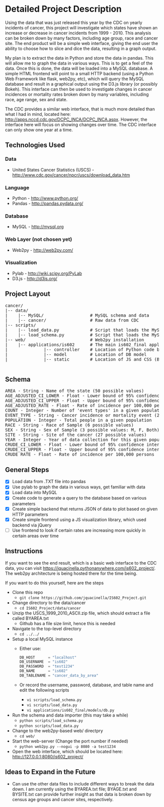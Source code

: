 # Detailed Project Description

Using the data that was just released this year by the CDC on yearly incidents of cancer, this project will investigate which states have shown an increase or decrease in cancer incidents from 1999 - 2010. This analysis can be broken down by many factors, including age group, race and cancer site. The end product will be a simple web interface, giving the end user the ability to choose how to slice and dice the data, resulting in a graph output.

My plan is to extract the data in Python and store the data in pandas. This will allow me to graph the data in various ways. This is to get a feel of the data. Once this is done, the data will be loaded into a MySQL database. A simple HTML frontend will point to a small HTTP backend (using a Python Web Framework like flask, web2py, etc), which will query the MySQL database and result in a graphical output using the D3.js library (or possibly Bokeh). This interface can then be used to investigate changes in cancer incidences or mortality rates broken down by many variables, including race, age range, sex and state. 

The CDC provides a similar web interface, that is much more detailed than what I had in mind, located here: http://apps.nccd.cdc.gov/DCPC_INCA/DCPC_INCA.aspx. However, the interface here will focus on showing changes over time. The CDC interface can only show one year at a time.



## Technologies Used 

### Data

- United States Cancer Statistics (USCS) - http://www.cdc.gov/cancer/npcr/uscs/download_data.htm

### Language

- Python - http://www.python.org/
- Pandas - http://pandas.pydata.org/

### Database

- MySQL - http://mysql.org

### Web Layer (not chosen yet)

- Web2py - http://web2py.com/

### Visualization

- Pylab - http://wiki.scipy.org/PyLab
- D3.js - http://d3js.org/


## Project Layout

<pre>
cancer/
|-- data/
|    |-- MySQL/                  # MySQL schema and data
|    |-- cancer/                 # Raw data from CDC
|-- scripts/
|    |-- load_data.py            # Script that loads the MySQL data
|    |-- load_schema.py          # Script that loads the MySQL schema
|-- web/                         # Web2py installation
|    |-- applications/is602      # The main is602_final application
|              |-- controller    # Location of Python code behind the REST request
|              |-- model         # Location of DB model
|              |-- static        # Location of JS and CSS (Bootstrap) files

</pre>

## Schema

<pre>
AREA - String - Name of the state (50 possible values)
AGE_ADJUSTED_CI_LOWER - Float - Lower bound of 95% confidence interval of the crude rate
AGE_ADJUSTED_CI_UPPER - Float - Upper bound of 95% confidence interval of the crude rate
AGE_ADJUSTED_RATE - Float - Rate of incidence per 100,000 persons, 
COUNT - Integer - Number of 'event types' in a given population
EVENT_TYPE - String - Cancer incidence or mortality event (2 values, incidence or mortality)
POPULATION - Integer - Total people in a given population
RACE - String - Race of Sample (6 possible values)
SEX - String - Sex of Sample (3 possible values: M, F, Both)
SITE - String - Site of the cancer (27 possible values)
YEAR - Integer - Year of data collection for this given population
CRUDE_CI_LOWER - Float - Lower bound of 95% confidence interval of the crude rate
CRUDE_CI_UPPER - Float - Upper bound of 95% confidence interval of the crude rate
CRUDE_RATE - Float - Rate of incidence per 100,000 persons
</pre>

## General Steps

- [x] Load data from .TXT file into pandas
- [x] Use pylab to graph the data in various ways, get familiar with data
- [x] Load data into MySQL
- [x] Create code to generate a query to the database based on various parameters
- [x] Create simple backend that returns JSON of data to plot based on given HTTP parameters
- [x] Create simple frontend using a JS visualization library, which used backend via jQuery
- [ ] Use frontend to look if certain rates are increasing more quickly in certain areas over time

## Instructions

If you want to see the end result, which is a basic web interface to the CDC data, you can visit https://jquacinella.pythonanywhere.com/is602_project/. The web2py architecture is being hosted there for the time being.

If you want to do this yourself, here are the steps

* Clone this repo
  * ``git clone https://github.com/jquacinella/IS602_Project.git``
* Change directory to the data/cancer
  * ``cd IS602_Project/data/cancer``
* Unzip the USCS_1999_2010_ASCII.zip file, which should extract a file called BYAREA.txt 
  * Github has a file size limit, hence this is needed
* Navigate to the top-level directory
  * ``cd ../../``
* Setup a local MySQL instance
  * Either use:

    ```python
    DB_HOST      = "localhost"
    DB_USERNAME  = "is602"
    DB_PASSWORD  = "test1234"
    DB_NAME      = "is602"
    DB_TABLENAME = "cancer_data_by_area"
    ```

  * Or record the username, password, database, and table name and edit the following scripts
      * ``vi scripts/load_schema.py``
      * ``vi scripts/load_data.py``
      * ``vi applications/is602_final/models/db.py``
* Run the schema and data importer (this may take a while)
  * ``python scripts/load_schema.py``
  * ``python scripts/load_data.py`` 
* Change to the web2py-based web/ directpry
  * ``cd web/``
* Start the web-server (Change the port number if needed)
  * ``python web2py.py --nogui -p 8080 -a test1234``
* Open the web interface, which should be located here: http://127.0.0.1:8080/is602_project/

## Ideas to Expand in the Future

- Can use the other data files to include different ways to break the data down. I am currently using the BYAREA.txt file; BYAGE.txt and BYSITE.txt can provide further insight as that data is broken down by census age groups and cancer sites, respectively. 
